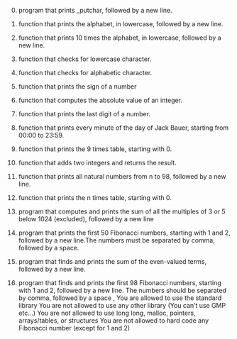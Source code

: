 0. program that prints _putchar, followed by a new line.


1. function that prints the alphabet, in lowercase, followed by a new line.


2. function that prints 10 times the alphabet, in lowercase, followed by a new line.


3. function that checks for lowercase character.


4. function that checks for alphabetic character.


5. function that prints the sign of a number


6. function that computes the absolute value of an integer.


7. function that prints the last digit of a number.


8. function that prints every minute of the day of Jack Bauer, starting from 00:00 to 23:59.


9. function that prints the 9 times table, starting with 0.


10. function that adds two integers and returns the result.


11. function that prints all natural numbers from n to 98, followed by a new line.


12. function that prints the n times table, starting with 0.


13. program that computes and prints the sum of all the multiples of 3 or 5 below 1024 (excluded), followed by a new line


14. program that prints the first 50 Fibonacci numbers, starting with 1 and 2, followed by a new line.The numbers must be separated by comma, followed by a space. 



15. program that finds and prints the sum of the even-valued terms, followed by a new line.


16. program that finds and prints the first 98 Fibonacci numbers, starting with 1 and 2, followed by a new line.
The numbers should be separated by comma, followed by a space ,
You are allowed to use the standard library
You are not allowed to use any other library (You can’t use GMP etc…)
You are not allowed to use long long, malloc, pointers, arrays/tables, or structures
You are not allowed to hard code any Fibonacci number (except for 1 and 2)
